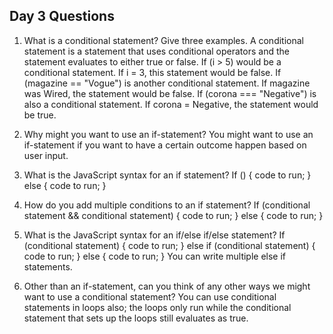 ## Day 3 Questions

1. What is a conditional statement? Give three examples.
A conditional statement is a statement that uses conditional operators and the statement evaluates to either true or false.
If (i > 5) would be a conditional statement. If i = 3, this statement would be false.
If (magazine == "Vogue") is another conditional statement. If magazine was Wired, the statement would be false.
If (corona === "Negative") is also a conditional statement. If corona = Negative, the statement would be true.

1. Why might you want to use an if-statement?
You might want to use an if-statement if you want to have a certain outcome happen based on user input.

1. What is the JavaScript syntax for an if statement?
If () {
  code to run;
} else {
  code to run;
}

1. How do you add multiple conditions to an if statement?
If (conditional statement && conditional statement) {
  code to run;
} else {
  code to run;
}

1. What is the JavaScript syntax for an if/else if/else statement?
If (conditional statement) {
  code to run;
} else if (conditional statement) {
  code to run;
} else {
  code to run;
}
You can write multiple else if statements.

1. Other than an if-statement, can you think of any other ways we might want to use a conditional statement?
You can use conditional statements in loops also; the loops only run while the conditional statement that sets up the loops still evaluates as true.

